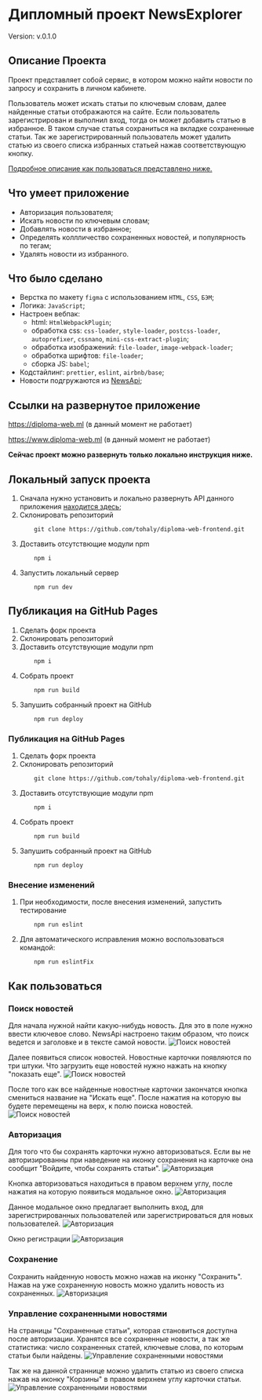 # Дипломный проект NewsExplorer

Version: v.0.1.0

## Описание Проекта

Проект представляет собой сервис, в котором можно найти новости по запросу и сохранить в личном кабинете.

Пользователь может искать статьи по ключевым словам, далее найденные статьи отображаются на сайте. Если пользователь зарегистрирован и выполнил вход, тогда он может добавить статью в избранное. В таком случае статья сохраниться на вкладке сохраненные статьи.
Так же зарегистрированный пользователь может удалить статью из своего списка избранных статьей нажав соответствующую кнопку.

[Подробное описание как пользоваться представлено ниже.](#Howtouse)

## Что умеет приложение
- Авторизация пользователя;
- Искать новости по ключевым словам;
- Добавлять новости в избранное;
- Определять коллличество сохраненных новостей, и популярность по тегам;
- Удалять новости из избранного.

## Что было сделано

- Верстка по макету `figma` с использованием `HTML`, `CSS`, `БЭМ`;
- Логика: `JavaScript`;
- Настроен вебпак:
    - html: `HtmlWebpackPlugin`;
    - обработка css: `css-loader`, `style-loader`, `postcss-loader`, `autoprefixer`, `cssnano`, `mini-css-extract-plugin`;
    - обработка изображений: `file-loader`, `image-webpack-loader`;
    - обработка шрифтов: `file-loader`;
    - сборка JS: `babel`;
- Кодстайлинг: `prettier`, `eslint`, `airbnb/base`;
- Новости подгружаются из [NewsApi](https://newsapi.org/);

## Ссылки на развернутое приложение

https://diploma-web.ml (в данный момент не работает)

https://www.diploma-web.ml (в данный момент не работает)

**Сейчас проект можно развернуть только локально инструкция ниже.**

## Локальный запуск проекта
1. Сначала нужно установить и локально развернуть API данного приложения [находится здесь](https://github.com/tohaly/diploma-web-backend);
2. Склонировать репозиторий
    ```
        git clone https://github.com/tohaly/diploma-web-frontend.git
    ```
2. Доставить отсутствющие модули npm
    ```
        npm i
    ```
3. Запустить локальный сервер
    ```
        npm run dev
    ```

## Публикация на GitHub Pages

1. Сделать форк проекта
2. Склонировать репозиторий
3. Доставить отсутствующие модули npm
   ```
       npm i
   ```
4. Собрать проект
   ```
       npm run build
   ```
5. Запушить собранный проект на GitHub
   ```
       npm run deploy
   ```
   
### Публикация на GitHub Pages
1. Сделать форк проекта
2. Склонировать репозиторий
    ```
        git clone https://github.com/tohaly/diploma-web-frontend.git
    ```
3. Доставить отсутствующие модули npm
    ```
        npm i
    ```
4. Собрать проект
    ```
        npm run build
    ```
5. Запушить собранный проект на GitHub
    ```
        npm run deploy
    ```

### Внесение изменений
1. При необходимости, после внесения изменений, запустить тестирование
    ```
        npm run eslint
    ```
2. Для автоматического исправления можно воспользоваться командой:
    ```
        npm run eslintFix
    ```






## <a name="Howtouse"></a> Как пользоваться

### Поиск новостей

Для начала нужной найти какую-нибудь новость. Для это в поле нужно ввести ключевое слово. NewsApi настроено таким образом, что поиск ведется и заголовке и в тексте самой новости.
![Поиск новостей](./screenshots/1.jpg)

Далее появиться список новостей. Новостные карточки появляются по три штуки. Что загрузить еще новостей нужно нажать на кнопку "показать еще".
![Поиск новостей](./screenshots/2.jpg)

После того как все найденные новостные карточки закончатся кнопка смениться название на "Искать еще". После нажатия на которую вы будете перемещены на верх, к полю поиска новостей.
![Поиск новостей](./screenshots/3.jpg)

### Авторизация

Для того что бы сохранять карточки нужно авторизоваться. Если вы не авторизированны при наведение на иконку сохранения на карточке она сообщит "Войдите, чтобы сохранять статьи".
![Авторизация](./screenshots/4.jpg)

Кнопка авторизоваться находиться в правом верхнем углу, после нажатия на которую появиться модальное окно.
![Авторизация](./screenshots/5.jpg)

Данное модальное окно предлагает выполнить вход, для зарегистрированных пользователей или зарегистрироваться для новых пользователей.
![Авторизация](./screenshots/6.jpg)

Окно регистрации
![Авторизация](./screenshots/7.jpg)

### Сохранение

Сохранить найденную новость можно нажав на иконку "Сохранить". Нажав на уже сохраненную новость можно удалить новость из сохраненных.
![Авторизация](./screenshots/8.jpg)

### Управление сохраненными новостями

На страницы "Сохраненные статьи", которая становиться доступна после авторизации. Хранятся все сохраненные новости, а так же статистика: число сохраненных статей, ключевые слова, по которым статьи были найдены.
![Управление сохраненными новостями](./screenshots/9.jpg)

Так же на данной страннице можно удалить статью из своего списка нажав на иконку "Корзины" в правом верхнем углу карточки статьи.
![Управление сохраненными новостями](./screenshots/10.jpg)
